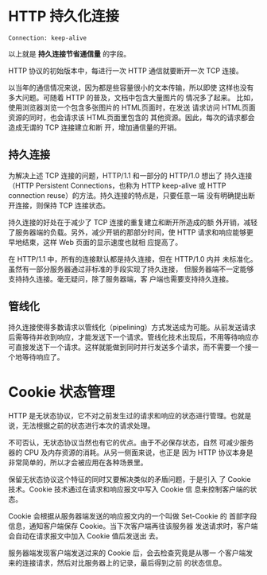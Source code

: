 # HTTP 持久化连接

```http
Connection: keep-alive
```

以上就是 **持久连接节省通信量** 的字段。

HTTP 协议的初始版本中，每进行一次 HTTP 通信就要断开一次 TCP 连接。

以当年的通信情况来说，因为都是些容量很小的文本传输，所以即使 这样也没有多大问题。可随着 HTTP 的普及，文档中包含大量图片的 情况多了起来。 比如，使用浏览器浏览一个包含多张图片的 HTML页面时，在发送 请求访问 HTML页面资源的同时，也会请求该 HTML页面里包含的 其他资源。因此，每次的请求都会造成无谓的 TCP 连接建立和断 开，增加通信量的开销。



## 持久连接

为解决上述 TCP 连接的问题，HTTP/1.1 和一部分的 HTTP/1.0 想出了 持久连接（HTTP Persistent Connections，也称为 HTTP keep-alive 或 HTTP connection reuse）的方法。持久连接的特点是，只要任意一端 没有明确提出断开连接，则保持 TCP 连接状态。

持久连接的好处在于减少了 TCP 连接的重复建立和断开所造成的额 外开销，减轻了服务器端的负载。另外，减少开销的那部分时间，使 HTTP 请求和响应能够更早地结束，这样 Web 页面的显示速度也就相 应提高了。 

在 HTTP/1.1 中，所有的连接默认都是持久连接，但在 HTTP/1.0 内并 未标准化。虽然有一部分服务器通过非标准的手段实现了持久连接， 但服务器端不一定能够支持持久连接。毫无疑问，除了服务器端，客 户端也需要支持持久连接。



## 管线化

持久连接使得多数请求以管线化（pipelining）方式发送成为可能。从前发送请求后需等待并收到响应，才能发送下一个请求。管线化技术出现后，不用等待响应亦可直接发送下一个请求。这样就能做到同时并行发送多个请求，而不需要一个接一个地等待响应了。



# Cookie 状态管理

HTTP 是无状态协议，它不对之前发生过的请求和响应的状态进行管理。也就是说，无法根据之前的状态进行本次的请求处理。

不可否认，无状态协议当然也有它的优点。由于不必保存状态，自然 可减少服务器的 CPU 及内存资源的消耗。从另一侧面来说，也正是 因为 HTTP 协议本身是非常简单的，所以才会被应用在各种场景里。

保留无状态协议这个特征的同时又要解决类似的矛盾问题，于是引入 了 Cookie 技术。Cookie 技术通过在请求和响应报文中写入 Cookie 信 息来控制客户端的状态。 

Cookie 会根据从服务器端发送的响应报文内的一个叫做 Set-Cookie 的 首部字段信息，通知客户端保存 Cookie。当下次客户端再往该服务器 发送请求时，客户端会自动在请求报文中加入 Cookie 值后发送出 去。

 服务器端发现客户端发送过来的 Cookie 后，会去检查究竟是从哪一 个客户端发来的连接请求，然后对比服务器上的记录，最后得到之前 的状态信息。

